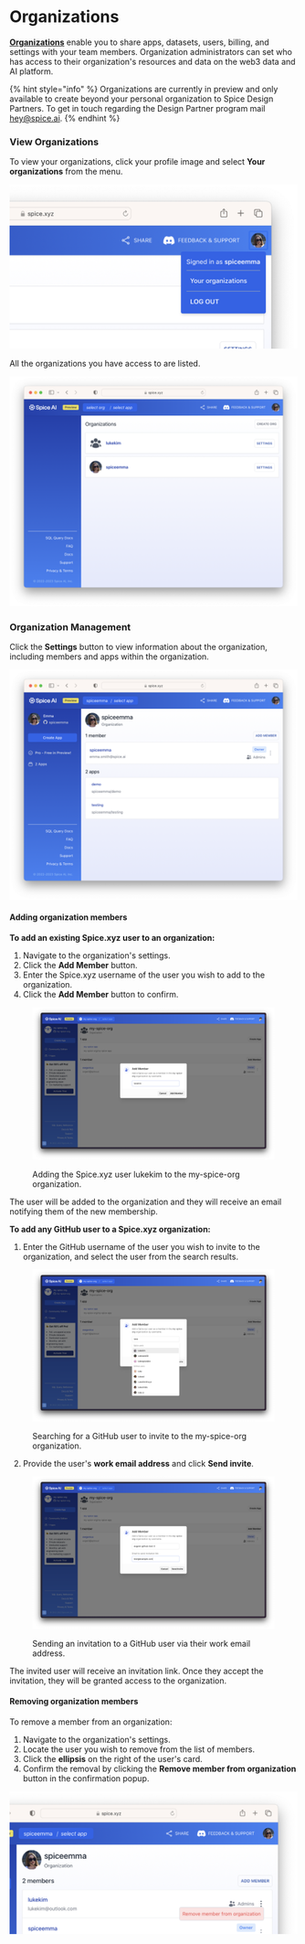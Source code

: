 # Organizations

[**Organizations**](../getting-started/core-concepts/organizations.md) enable you to share apps, datasets, users, billing, and settings with your team members. Organization administrators can set who has access to their organization's resources and data on the web3 data and AI platform.

{% hint style="info" %}
Organizations are currently in preview and only available to create beyond your personal organization to Spice Design Partners. To get in touch regarding the Design Partner program mail [hey@spice.ai](mailto:hey@spice.ai).
{% endhint %}

### View Organizations

To view your organizations, click your profile image and select **Your organizations** from the menu.

![](<../.gitbook/assets/Screenshot 2023-01-09 at 13.04.10.png>)

All the organizations you have access to are listed.

![](<../.gitbook/assets/image (2) (1).png>)

### Organization Management

Click the **Settings** button to view information about the organization, including members and apps within the organization.

![](<../.gitbook/assets/image (1) (2).png>)

#### Adding organization members

**To add an existing Spice.xyz user to an organization:**

1. Navigate to the organization's settings.
2. Click the **Add Member** button.
3. Enter the Spice.xyz username of the user you wish to add to the organization.
4. Click the **Add Member** button to confirm.

<figure><img src="../.gitbook/assets/CleanShot 2023-08-11 at 09.00.45@2x.png" alt=""><figcaption><p>Adding the Spice.xyz user lukekim to the my-spice-org organization.</p></figcaption></figure>

The user will be added to the organization and they will receive an email notifying them of the new membership.

**To add any GitHub user to a Spice.xyz organization:**

1. Enter the GitHub username of the user you wish to invite to the organization, and select the user from the search results.

<figure><img src="../.gitbook/assets/CleanShot 2023-08-11 at 08.55.48@2x.png" alt=""><figcaption><p>Searching for a GitHub user to invite to the my-spice-org organization.</p></figcaption></figure>

2. Provide the user's **work email address** and click **Send invite**.

<figure><img src="../.gitbook/assets/CleanShot 2023-08-11 at 08.57.04@2x.png" alt=""><figcaption><p>Sending an invitation to a GitHub user via their work email address.</p></figcaption></figure>

The invited user will receive an invitation link. Once they accept the invitation, they will be granted access to the organization.

#### Removing organization members

To remove a member from an organization:

1. Navigate to the organization's settings.
2. Locate the user you wish to remove from the list of members.
3. Click the **ellipsis** on the right of the user's card.
4. Confirm the removal by clicking the **Remove member from organization** button in the confirmation popup.

![](<../.gitbook/assets/Screenshot 2023-01-09 at 13.13.10.png>)

